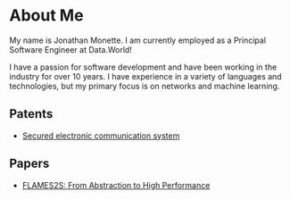 # About Me

My name is Jonathan Monette. I am currently employed as a Principal Software Engineer at Data.World!

I have a passion for software development and have been working in the industry for over 10 years. I have experience in a variety of languages and technologies, but my primary focus is on networks and machine learning.

## Patents

- [Secured electronic communication system](https://patents.google.com/patent/US10559150B1)

## Papers

- [FLAMES2S: From Abstraction to High Performance](http://www.cs.utexas.edu/users/flame/pubs/FLAWN35.pdf)

